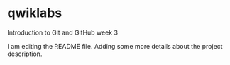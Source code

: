 # qwiklabs
Introduction to Git and GitHub week 3

I am editing the README file. Adding some more details about the project description.
